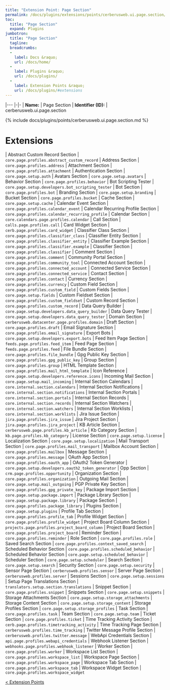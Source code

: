 ```yaml
---
title: "Extension Point: Page Section"
permalink: /docs/plugins/extensions/points/cerberusweb.ui.page.section/
toc:
  title: "Page Section"
  expand: Plugins
jumbotron:
  title: "Page Section"
  tagline: 
  breadcrumbs:
  -
    label: Docs &raquo;
    url: /docs/home/
  -
    label: Plugins &raquo;
    url: /docs/plugins/
  -
    label: Extension Points &raquo;
    url: /docs/plugins/#extensions
---
```


|---
|-|-
| **Name:** | Page Section
| **Identifier (ID):** | cerberusweb.ui.page.section

{% include docs/plugins/points/cerberusweb.ui.page.section.md %}

# Extensions

| Abstract Custom Record Section | `core.page.profiles.abstract_custom_record`
| Address Section | `core.page.profiles.address`
| Attachment Section | `core.page.profiles.attachment`
| Authentication Section | `core.page.setup.auth`
| Avatars Section | `core.page.setup.avatars`
| Behavior Section | `core.page.profiles.behavior`
| Bot Scripting Tester | `core.page.setup.developers.bot_scripting_tester`
| Bot Section | `core.page.profiles.bot`
| Branding Section | `core.page.setup.branding`
| Bucket Section | `core.page.profiles.bucket`
| Cache Section | `core.page.setup.cache`
| Calendar Event Section | `core.page.profiles.calendar_event`
| Calendar Recurring Profile Section | `core.page.profiles.calendar_recurring_profile`
| Calendar Section | `core.calendars.page.profiles.calendar`
| Call Section | `calls.page.profiles.call`
| Card Widget Section | `cerb.page.profiles.card_widget`
| Classifier Class Section | `core.page.profiles.classifier_class`
| Classifier Entity Section | `core.page.profiles.classifier_entity`
| Classifier Example Section | `core.page.profiles.classifier.example`
| Classifier Section | `core.page.profiles.classifier`
| Comment Section | `core.page.profiles.comment`
| Community Portal Section | `core.page.profiles.community_tool`
| Connected Account Section | `core.page.profiles.connected_account`
| Connected Service Section | `core.page.profiles.connected_service`
| Contact Section | `core.page.profiles.contact`
| Currency Section | `core.page.profiles.currency`
| Custom Field Section | `core.page.profiles.custom_field`
| Custom Fields Section | `core.page.setup.fields`
| Custom Fieldset Section | `core.page.profiles.custom_fieldset`
| Custom Record Section | `core.page.profiles.custom_record`
| Data Query Builder | `core.page.setup.developers.data_query_builder`
| Data Query Tester | `core.page.setup.developers.data_query_tester`
| Domain Section | `cerberusweb.datacenter.page.profiles.domain`
| Draft Section | `core.page.profiles.draft`
| Email Signature Section | `core.page.profiles.email_signature`
| Export Bots | `core.page.setup.developers.export.bots`
| Feed Item Page Section | `feeds.page.profiles.feed_item`
| Feed Page Section | `feeds.page.profiles.feed`
| File Bundle Section | `core.page.profiles.file_bundle`
| Gpg Public Key Section | `core.page.profiles.gpg_public_key`
| Group Section | `core.page.profiles.group`
| HTML Template Section | `core.page.profiles.mail_html_template`
| Icon Reference | `core.page.setup.developers.reference.icons`
| Incoming Mail Section | `core.page.setup.mail_incoming`
| Internal Section Calendars | `core.internal.section.calendars`
| Internal Section Notifications | `core.internal.section.notifications`
| Internal Section Portals | `core.internal.section.portals`
| Internal Section Records | `core.internal.section.records`
| Internal Section Watchers | `core.internal.section.watchers`
| Internal Section Worklists | `core.internal.section.worklists`
| Jira Issue Section | `jira.page.profiles.jira_issue`
| Jira Project Section | `jira.page.profiles.jira_project`
| KB Article Section | `cerberusweb.page.profiles.kb_article`
| Kb Category Section | `kb.page.profiles.kb_category`
| License Section | `core.page.setup.license`
| Localization Section | `core.page.setup.localization`
| Mail Transport Section | `core.page.profiles.mail_transport`
| Mailbox Account Section | `core.page.profiles.mailbox`
| Message Section | `core.page.profiles.message`
| OAuth App Section | `core.page.profiles.oauth_app`
| OAuth2 Token Generator | `core.page.setup.developers.oauth2_token_generator`
| Opp Section | `crm.page.profiles.opportunity`
| Organization Section | `core.page.profiles.organization`
| Outgoing Mail Section | `core.page.setup.mail_outgoing`
| PGP Private Key Section | `core.page.profiles.gpg_private_key`
| Package Import Section | `core.page.setup.package.import`
| Package Library Section | `core.page.setup.package.library`
| Package Section | `core.page.profiles.package_library`
| Plugins Section | `core.page.setup.plugins`
| Profile Tab Section | `core.page.profiles.profile_tab`
| Profile Widget Section | `core.page.profiles.profile_widget`
| Project Board Column Section | `projects.page.profiles.project_board_column`
| Project Board Section | `core.page.profiles.project_board`
| Reminder Section | `core.page.profiles.reminder`
| Role Section | `core.page.profiles.role`
| Saved Search Section | `core.page.profiles.context_saved_search`
| Scheduled Behavior Section | `core.page.profiles.scheduled_behavior`
| Scheduled Behavior Section | `core.page.setup.scheduled_behavior`
| Scheduler Section | `core.page.setup.scheduler`
| Search Section | `core.page.setup.search`
| Security Section | `core.page.setup.security`
| Sensor Page Section | `cerberusweb.profiles.sensor`
| Server Page Section | `cerberusweb.profiles.server`
| Sessions Section | `core.page.setup.sessions`
| Setup Page Translations Section | `translators.setup.section.translations`
| Snippet Section | `core.page.profiles.snippet`
| Snippets Section | `core.page.setup.snippets`
| Storage Attachments Section | `core.page.setup.storage_attachments`
| Storage Content Section | `core.page.setup.storage_content`
| Storage Profiles Section | `core.page.setup.storage_profiles`
| Task Section | `core.page.profiles.task`
| Team Section | `core.page.setup.team`
| Ticket Section | `core.page.profiles.ticket`
| Time Tracking Activity Section | `cerb.page.profiles.timetracking_activity`
| Time Tracking Page Section | `cerberusweb.profiles.time_tracking`
| Twitter Message Profile Section | `cerberusweb.profiles.twitter.message`
| WebApi Credentials Section | `api.page.profiles.webapi_credentials`
| Webhook Listener Section | `webhooks.page.profiles.webhook_listener`
| Worker Section | `core.page.profiles.worker`
| Workspace List Section | `core.page.profiles.workspace_list`
| Workspace Page Section | `core.page.profiles.workspace_page`
| Workspace Tab Section | `core.page.profiles.workspace_tab`
| Workspace Widget Section | `core.page.profiles.workspace_widget`

<div class="section-nav">
	<div class="left">
		<a href="/docs/plugins/extensions/#extension-points" class="prev">&lt; Extension Points</a>
	</div>
	<div class="right align-right">
	</div>
</div>
<div class="clear"></div>